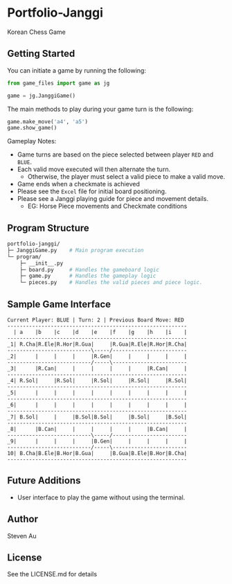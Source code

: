 # Portfolio-Janggi

Korean Chess Game

## Getting Started
You can initiate a game by running the following:
```python
from game_files import game as jg

game = jg.JanggiGame()
```

The main methods to play during your game turn is the following:
```python
game.make_move('a4', 'a5')
game.show_game()
```
Gameplay Notes:
- Game turns are based on the piece selected between player ```RED``` and ```BLUE```.
- Each valid move executed will then alternate the turn. 
  - Otherwise, the player must select a valid piece to make a valid move.
- Game ends when a checkmate is achieved
- Please see the ```Excel``` file for initial board positioning.
- Please see a Janggi playing guide for piece and movement details.
  - EG: Horse Piece movements and Checkmate conditions

## Program Structure
```graphql
portfolio-janggi/
├─ JanggiGame.py    # Main program execution
└─ program/
    ├─ __init__.py
    ├─ board.py     # Handles the gameboard logic
    ├─ game.py      # Handles the gameplay logic
    └─ pieces.py    # Handles the valid pieces and piece logic.
```

## Sample Game Interface
```
Current Player: BLUE | Turn: 2 | Previous Board Move: RED
----------------------------------------------------------
  | a    |b    |c    |d    |e    |f    |g    |h    |i    |
----------------------------------------------------------
_1| R.Cha|R.Ele|R.Hor|R.Gua|     |R.Gua|R.Ele|R.Hor|R.Cha|
---------------------------\-----/------------------------
_2|      |     |     |     |R.Gen|     |     |     |     |
---------------------------/-----\------------------------
_3|      |R.Can|     |     |     |     |     |R.Can|     |
----------------------------------------------------------
_4| R.Sol|     |R.Sol|     |R.Sol|     |R.Sol|     |R.Sol|
----------------------------------------------------------
_5|      |     |     |     |     |     |     |     |     |
----------------------------------------------------------
_6|      |     |     |     |     |     |     |     |     |
----------------------------------------------------------
_7| B.Sol|     |     |B.Sol|B.Sol|     |B.Sol|     |B.Sol|
----------------------------------------------------------
_8|      |B.Can|     |     |     |     |     |B.Can|     |
---------------------------\-----/------------------------
_9|      |     |     |     |B.Gen|     |     |     |     |
---------------------------/-----\------------------------
10| B.Cha|B.Ele|B.Hor|B.Gua|     |B.Gua|B.Ele|B.Hor|B.Cha|
----------------------------------------------------------
```

## Future Additions
- User interface to play the game without using the terminal.

## Author
Steven Au

## License
See the LICENSE.md for details
